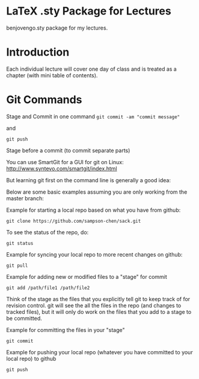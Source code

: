 LaTeX .sty Package for Lectures
=

benjovengo.sty package for my lectures.

Introduction
===

Each individual lecture will cover one day of class and is treated as a chapter (with mini table of contents).


Git Commands
===

Stage and Commit in one command
```git commit -am "commit message"```

and 

```git push```

Stage before a commit (to commit separate parts)



You can use SmartGit for a GUI for git on Linux: http://www.syntevo.com/smartgit/index.html

But learning git first on the command line is generally a good idea:

Below are some basic examples assuming you are only working from the master branch:

Example for starting a local repo based on what you have from github:

```git clone https://github.com/sampson-chen/sack.git```

To see the status of the repo, do:

```git status```

Example for syncing your local repo to more recent changes on github:

```git pull```

Example for adding new or modified files to a "stage" for commit

```git add /path/file1 /path/file2```

Think of the stage as the files that you explicitly tell git to keep track of for revision control. git will see the all the files in the repo (and changes to tracked files), but it will only do work on the files that you add to a stage to be committed.

Example for committing the files in your "stage"

```git commit```

Example for pushing your local repo (whatever you have committed to your local repo) to github

```git push```

